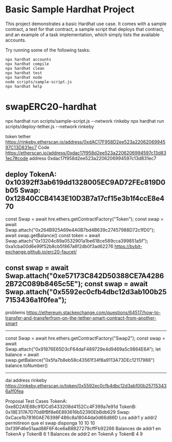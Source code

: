 # Basic Sample Hardhat Project

This project demonstrates a basic Hardhat use case. It comes with a sample contract, a test for that contract, a sample script that deploys that contract, and an example of a task implementation, which simply lists the available accounts.

Try running some of the following tasks:

```shell
npx hardhat accounts
npx hardhat compile
npx hardhat clean
npx hardhat test
npx hardhat node
node scripts/sample-script.js
npx hardhat help
```
# swapERC20-hardhat


npx hardhat run scripts/sample-script.js --network rinkeby
npx hardhat run scripts/deploy-tether.js --network rinkeby

token tether 
https://rinkeby.etherscan.io/address/0xdAC17F958D2ee523a2206206994597C13D831ec7
Code
https://etherscan.io/address/0xdac17f958d2ee523a2206206994597c13d831ec7#code
address 0xdac17f958d2ee523a2206206994597c13d831ec7


deploy 
TokenA: 0x10392ff3ab619dd1328005EC9AD72FEc819D0b05
Swap: 0x12840CCB4143E10D3B7a17cf15e3b1f4ccE8e470
----------------------------------------------------

const Swap = await hre.ethers.getContractFactory("Token");
const swap = await Swap.attach("0x264B925A69e4A0B7bd4B639c27457988D72c1fD0");
await swap.getBalance()
const token = await Swap.attach("0x13204c89a0532901a1be618ce589cca399851a5f");
0xa1cba00d6e99f52b8cb5f867a6f2db0f3ad62276
https://bybit-exchange.github.io/erc20-faucet/

const swap = await Swap.attach("0xe57173C842D50388CE7A42862B72C089b8465c5E");
const swap = await Swap.attach("0x5592ec0cfb4dbc12d3ab100b257153436a1f0fea");
---------------------------
problems
https://ethereum.stackexchange.com/questions/64517/how-to-transfer-and-transferfrom-on-the-tether-smart-contract-from-another-smart


------------------------------------------------------------------

const Swap = await hre.ethers.getContractFactory("Swap2");
const swap = await Swap.attach("0x91876E65D3cF64daF489729e4d9469a5c9864E6A");
let balance = await swap.getBalance("0x5fa7b8eb58c43561f34f8a9113A73DEc12117988")
balance.toNumber()

--------------------------------------------------------------------

dai address rinkeby
https://rinkeby.etherscan.io/token/0x5592ec0cfb4dbc12d3ab100b257153436a1f0fea


Proposal Test Cases
TokenA: 0xe8D2A1E88c91DCd5433208d4152Cc4F399a7e91d
TokenB: 0x18E317A7D70d8fBf8e6E893616b52390EbBdb629
Swap: 0xCace1b78160AE76398F486c8a18044da0d66d86D
Los addr1 y addr2 permitireon que el swap disponga 10
10
10
0xf39Fd6e51aad88F6F4ce6aB8827279cffFb92266
Balances de addr1 en TokenA y TokenB
6
1
Balances de addr2 en TokenA y TokenB
4
9